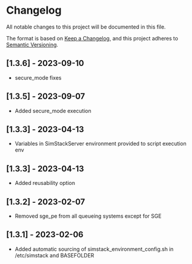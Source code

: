 # Changelog

All notable changes to this project will be documented in this file.

The format is based on [Keep a Changelog](https://keepachangelog.com/en/1.0.0/),
and this project adheres to [Semantic Versioning](https://semver.org/spec/v2.0.0.html).

## [1.3.6] - 2023-09-10

- secure\_mode fixes

## [1.3.5] - 2023-09-07

- Added secure\_mode execution

## [1.3.3] - 2023-04-13

- Variables in SimStackServer environment provided to script execution env

## [1.3.3] - 2023-04-13

- Added reusability option

## [1.3.2] - 2023-02-07

- Removed sge\_pe from all queueing systems except for SGE

## [1.3.1] - 2023-02-06

- Added automatic sourcing of simstack\_environment\_config.sh in /etc/simstack and BASEFOLDER


